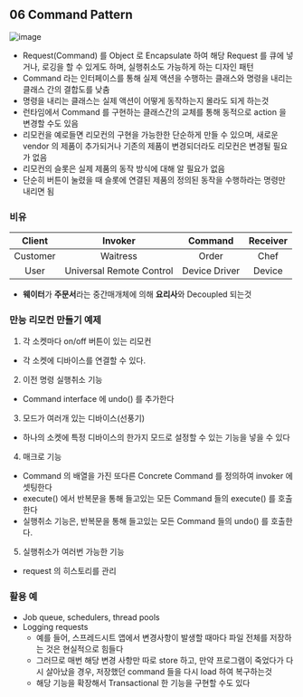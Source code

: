 ## 06 Command Pattern

![image](https://user-images.githubusercontent.com/7943694/75460816-43413e00-59c5-11ea-8ef9-6f95f9a842aa.png)

* Request(Command) 를 Object 로 Encapsulate 하여 해당 Request 를 큐에 넣거나, 로깅을 할 수 있게도 하며, 실행취소도 가능하게 하는 디자인 패턴
* Command 라는 인터페이스를 통해 실제 액션을 수행하는 클래스와 명령을 내리는 클래스 간의 결합도를 낮춤
* 명령을 내리는 클래스는 실제 액션이 어떻게 동작하는지 몰라도 되게 하는것
* 런타임에서 Command 를 구현하는 클래스간의 교체를 통해 동적으로 action 을 변경할 수도 있음
* 리모컨을 예로들면 리모컨의 구현을 가능한한 단순하게 만들 수 있으며, 새로운 vendor 의 제품이 추가되거나 기존의 제품이 변경되더라도 리모컨은 변경될 필요가 없음
* 리모컨의 슬롯은 실제 제품의 동작 방식에 대해 알 필요가 없음
* 단순히 버튼이 눌렸을 때 슬롯에 연결된 제품의 정의된 동작을 수행하라는 명령만 내리면 됨

### 비유
|  Client  	|          Invoker         	|    Command    	| Receiver 	|
|:--------:	|:------------------------:	|:-------------:	|:--------:	|
| Customer 	|         Waitress         	|     Order     	|   Chef   	|
|   User   	| Universal Remote Control 	| Device Driver 	|  Device  	|

* **웨이터**가 **주문서**라는 중간매개체에 의해 **요리사**와 Decoupled 되는것 

### 만능 리모컨 만들기 예제
1. 각 소켓마다 on/off 버튼이 있는 리모컨
  - 각 소켓에 디바이스를 연결할 수 있다.
2. 이전 명령 실행취소 기능
  - Command interface 에 undo() 를 추가한다
3. 모드가 여러개 있는 디바이스(선풍기)
  - 하나의 소켓에 특정 디바이스의 한가지 모드로 설정할 수 있는 기능을 넣을 수 있다
4. 매크로 기능
  - Command 의 배열을 가진 또다른 Concrete Command 를 정의하여 invoker 에 셋팅한다
  - execute() 에서 반복문을 통해 들고있는 모든 Command 들의 execute() 를 호출한다
  - 실행취소 기능은, 반복문을 통해 들고있는 모든 Command 들의 undo() 를 호출한다.
5. 실행취소가 여러번 가능한 기능
  - request 의 히스토리를 관리

### 활용 예
* Job queue, schedulers, thread pools
* Logging requests
    - 예를 들어, 스프레드시트 앱에서 변경사항이 발생할 때마다 파일 전체를 저장하는 것은 현실적으로 힘들다
    - 그러므로 매번 해당 변경 사항만 따로 store 하고, 만약 프로그램이 죽었다가 다시 살아났을 경우, 저장했던 command 들을 다시 load 하여 복구하는것
    - 해당 기능을 확장해서 Transactional 한 기능을 구현할 수도 있다
